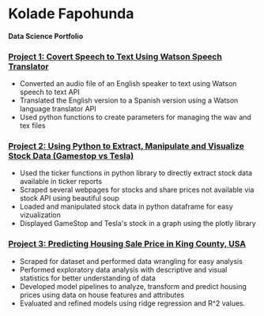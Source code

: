 # Kolade Fapohunda
#### Data Science Portfolio

### [ Project 1: Covert Speech to Text Using Watson Speech Translator](https://github.com/kfapohunda1/Python_Course/blob/02e02349725b95c4e28d28e2bf998b93457b3c84/Speech%20to%20Text%20Translator.ipynb)

   * Converted an audio file of an English speaker to text using Watson speech to text API
   * Translated the English version to a Spanish version using a Watson language translator API
   * Used python functions to create parameters for managing the wav and tex files

### [ Project 2: Using Python to Extract, Manipulate and Visualize Stock Data (Gamestop vs Tesla)](https://github.com/kfapohunda1/Python_Course/blob/2135b7428390e3b950f75e304a9dc354097b2e5a/Jupyter%20Notebook%20(9).ipynb)

   * Used the ticker functions in python library to directly extract stock data available in ticker reports
   * Scraped several webpages for stocks and share prices not available via stock API using beautiful soup 
   * Loaded and manipulated stock data in python dataframe for easy vizualization
   * Displayed GameStop and Tesla's stock in a graph using the plotly library


### [ Project 3: Predicting Housing Sale Price in King County, USA ](https://github.com/kfapohunda1/Python_Course/blob/6de88edb90bf3b05613ef8a434a5587e38be6263/Predicting%20House%20Sales%20in%20King%20County,%20USA%20.ipynb)

   * Scraped for dataset and performed data wrangling for easy analysis
   * Performed exploratory data analysis with descriptive and visual statistics for better understanding of data
   * Developed model pipelines to analyze, transform and predict housing prices using data on house features and attributes
   * Evaluated and refined models using ridge regression and R^2 values.
